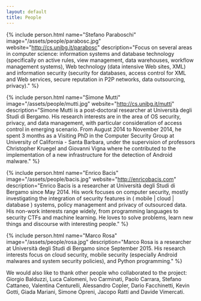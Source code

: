 ```yaml
---
layout: default
title: People
---
```


{% include person.html
   name="Stefano Paraboschi"
   image="/assets/people/parabosc.jpg"
   website="http://cs.unibg.it/parabosc"
   description="Focus on several areas in computer science: information systems and database technology (specifically on active rules, view management, data warehouses, workflow management systems), Web technology (data intensive Web sites, XML) and information security (security for databases, access control for XML and Web services, secure reputation in P2P networks, data outsourcing, privacy)." %}

{% include person.html
   name="Simone Mutti"
   image="/assets/people/mutti.jpg"
   website="http://cs.unibg.it/mutti"
   description="Simone Mutti is a post-doctoral researcher at Università degli Studi di Bergamo. His research interests are in the area of OS security, privacy, and data management, with particular consideration of access control in emerging scenario. From August 2014 to November 2014, he spent 3 months as a Visiting PhD in the Computer Security Group at University of California - Santa Barbara, under the supervision of professors Christopher Kruegel and Giovanni Vigna where he contributed to the implementation of a new infrastructure for the detection of Android malware." %}

{% include person.html
   name="Enrico Bacis"
   image="/assets/people/bacis.jpg"
   website="http://enricobacis.com"
   description="Enrico Bacis is a researcher at Università degli Studi di Bergamo since May 2014. His work focuses on computer security, mostly investigating the integration of security features in ( mobile | cloud | database ) systems, policy management and privacy of outsourced data. His non-work interests range widely, from programming languages to security CTFs and machine learning. He loves to solve problems, learn new things and discourse with interesting people." %}

{% include person.html
   name="Marco Rosa"
   image="/assets/people/rosa.jpg"
   description="Marco Rosa is a researcher at Università degli Studi di Bergamo since September 2015. His research interests focus on cloud security, mobile security (especially Android malwares and system security policies), and Python programming." %}


We would also like to thank other people who collaborated to the project: Giorgio Balduzzi, Luca Calomeni, Ivo Carminati, Paolo Carrara, Stefano Cattaneo, Valentina Centurelli, Alessandro Copler, Dario Facchinetti, Kevin Gotti, Giada Mariani, Simone Opreni, Jacopo Ratti and Davide Vimercati.
